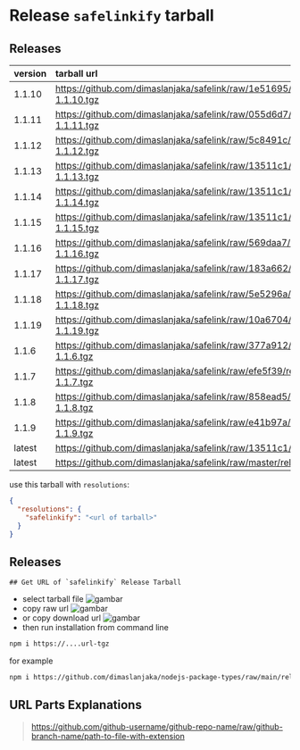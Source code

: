# Release `safelinkify` tarball
## Releases
| version | tarball url |
| :--- | :--- |
| 1.1.10 | https://github.com/dimaslanjaka/safelink/raw/1e51695/release/safelinkify-1.1.10.tgz |
| 1.1.11 | https://github.com/dimaslanjaka/safelink/raw/055d6d7/release/safelinkify-1.1.11.tgz |
| 1.1.12 | https://github.com/dimaslanjaka/safelink/raw/5c8491c/release/safelinkify-1.1.12.tgz |
| 1.1.13 | https://github.com/dimaslanjaka/safelink/raw/13511c1/release/safelinkify-1.1.13.tgz |
| 1.1.14 | https://github.com/dimaslanjaka/safelink/raw/13511c1/release/safelinkify-1.1.14.tgz |
| 1.1.15 | https://github.com/dimaslanjaka/safelink/raw/13511c1/release/safelinkify-1.1.15.tgz |
| 1.1.16 | https://github.com/dimaslanjaka/safelink/raw/569daa7/release/safelinkify-1.1.16.tgz |
| 1.1.17 | https://github.com/dimaslanjaka/safelink/raw/183a662/release/safelinkify-1.1.17.tgz |
| 1.1.18 | https://github.com/dimaslanjaka/safelink/raw/5e5296a/release/safelinkify-1.1.18.tgz |
| 1.1.19 | https://github.com/dimaslanjaka/safelink/raw/10a6704/release/safelinkify-1.1.19.tgz |
| 1.1.6 | https://github.com/dimaslanjaka/safelink/raw/377a912/release/safelinkify-1.1.6.tgz |
| 1.1.7 | https://github.com/dimaslanjaka/safelink/raw/efe5f39/release/safelinkify-1.1.7.tgz |
| 1.1.8 | https://github.com/dimaslanjaka/safelink/raw/858ead5/release/safelinkify-1.1.8.tgz |
| 1.1.9 | https://github.com/dimaslanjaka/safelink/raw/e41b97a/release/safelinkify-1.1.9.tgz |
| latest | https://github.com/dimaslanjaka/safelink/raw/13511c1/release/safelinkify.tgz |
| latest | https://github.com/dimaslanjaka/safelink/raw/master/release/safelinkify.tgz |

use this tarball with `resolutions`:
```json
{
  "resolutions": {
    "safelinkify": "<url of tarball>"
  }
}
```

## Releases

    ## Get URL of `safelinkify` Release Tarball
- select tarball file
![gambar](https://user-images.githubusercontent.com/12471057/203216375-8af4b5d9-00c2-40fb-8d3d-d220beaabd46.png)
- copy raw url
![gambar](https://user-images.githubusercontent.com/12471057/203216508-7590cbb9-a1ce-47d6-96ca-8d82149f0762.png)
- or copy download url
![gambar](https://user-images.githubusercontent.com/12471057/203216541-3807d2c3-5213-49f3-b93d-c626dbae3b2e.png)
- then run installation from command line
```bash
npm i https://....url-tgz
```
for example
```bash
npm i https://github.com/dimaslanjaka/nodejs-package-types/raw/main/release/nodejs-package-types.tgz
```

## URL Parts Explanations
> https://github.com/github-username/github-repo-name/raw/github-branch-name/path-to-file-with-extension